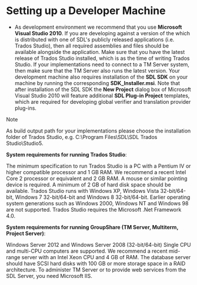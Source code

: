 Setting up a Developer Machine
=====
* As development environment we recommend that you use **Microsoft Visual Studio 2010**.
If you are developing against a version of the which is distributed with one of SDL's publicly released applications (i.e. Trados Studio), then all required assemblies and files should be available alongside the application. Make sure that you have the latest release of Trados Studio installed, which is as the time of writing Trados Studio.
If your implementations need to connect to a TM Server system, then make sure that the TM Server also runs the latest version.
Your development machine also requires installation of the **SDL SDK** on your machine by running the corresponding **SDK_Installer.msi**. Note that after installation of the SDL SDK the **New Project** dialog box of Microsoft Visual Studio 2010 will feature additional **SDL Plug-in Project** templates, which are required for developing global verifier and translation provider plug-ins.
> [!NOTE]
> As build output path for your implementations please choose the installation folder of Trados Studio, e.g. C:\Program Files\SDL\SDL Trados Studio\Studio5.

**System requirements for running Trados Studio**:

The minimum specification to run Trados Studio is a PC with a Pentium IV or higher compatible processor and 1 GB RAM. We recommend a recent Intel Core 2 processor or equivalent and 2 GB RAM.
A mouse or similar pointing device is required.
A minimum of 2 GB of hard disk space should be available. Trados Studio runs with Windows XP, Windows Vista 32-bit/64-bit, Windows 7 32-bit/64-bit and Windows 8 32-bit/64-bit. Earlier operating system generations such as Windows 2000, Windows NT and Windows 98 are not supported.
Trados Studio requires the Microsoft .Net Framework 4.0.

**System requirements for running GroupShare (TM Server, Multiterm, Project Server)**:

Windows Server 2012 and Windows Server 2008 (32-bit/64-bit)
Single CPU and multi-CPU computers are supported.
We recommend a recent mid-range server with an Intel Xeon CPU and 4 GB of RAM.
The database server should have SCSI hard disks with 100 GB or more storage space in a RAID architecture.
To administer TM Server or to provide web services from the SDL Server, you need Microsoft IIS.
